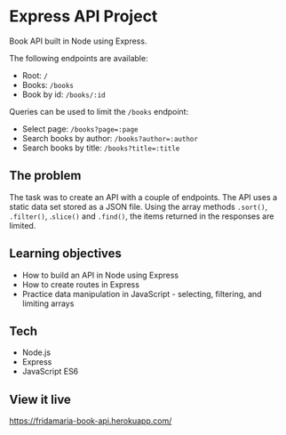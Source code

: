 # Express API Project

Book API built in Node using Express.

The following endpoints are available:
* Root: `/`
* Books: `/books`
* Book by id: `/books/:id`

Queries can be used to limit the `/books` endpoint:
* Select page: `/books?page=:page`
* Search books by author: `/books?author=:author`
* Search books by title: `/books?title=:title`

## The problem

The task was to create an API with a couple of endpoints. The API uses a static data set stored as a JSON file. Using the array methods `.sort()`, `.filter()`, .`slice()` and `.find()`, the items returned in the responses are limited.

## Learning objectives

* How to build an API in Node using Express
* How to create routes in Express
* Practice data manipulation in JavaScript - selecting, filtering, and limiting arrays

## Tech

* Node.js
* Express
* JavaScript ES6

## View it live

https://fridamaria-book-api.herokuapp.com/